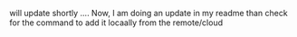 will update shortly ....
Now, I am doing an update in my readme than check for the command to add it locaally from the remote/cloud
